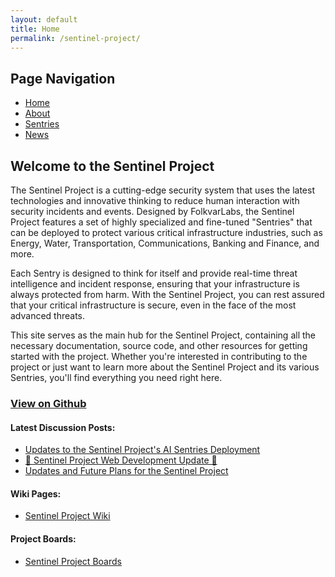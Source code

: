 ```yaml
---
layout: default
title: Home
permalink: /sentinel-project/
---
```


## Page Navigation

- [Home](/sentinel-project/)
- [About](/sentinel-project/about/)
- [Sentries](/sentinel-project/sentries/)
- [News](/sentinel-project/news/)

## Welcome to the Sentinel Project

The Sentinel Project is a cutting-edge security system that uses the latest technologies and innovative thinking to reduce human interaction with security incidents and events. Designed by FolkvarLabs, the Sentinel Project features a set of highly specialized and fine-tuned "Sentries" that can be deployed to protect various critical infrastructure industries, such as Energy, Water, Transportation, Communications, Banking and Finance, and more.

Each Sentry is designed to think for itself and provide real-time threat intelligence and incident response, ensuring that your infrastructure is always protected from harm. With the Sentinel Project, you can rest assured that your critical infrastructure is secure, even in the face of the most advanced threats.

This site serves as the main hub for the Sentinel Project, containing all the necessary documentation, source code, and other resources for getting started with the project. Whether you're interested in contributing to the project or just want to learn more about the Sentinel Project and its various Sentries, you'll find everything you need right here.

### [View on Github](https://github.com/cywf/sentinel-project)

#### Latest Discussion Posts:

- [Updates to the Sentinel Project's AI Sentries Deployment](https://github.com/cywf/sentinel-project/discussions/14)
- [🚀 Sentinel Project Web Development Update 🚀](https://github.com/cywf/sentinel-project/discussions/13)
- [Updates and Future Plans for the Sentinel Project](https://github.com/cywf/sentinel-project/discussions/12)

#### Wiki Pages:

- [Sentinel Project Wiki](https://github.com/cywf/sentinel-project/wiki)

#### Project Boards:

- [Sentinel Project Boards](https://github.com/cywf/sentinel-project/projects?query=is%3Aopen)
